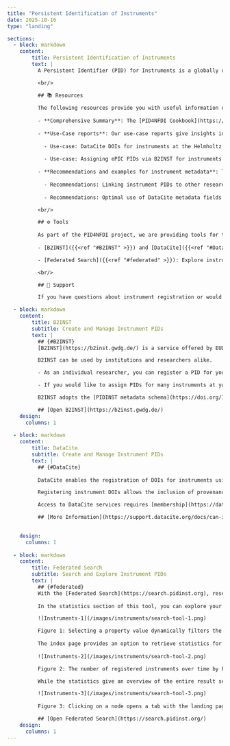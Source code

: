 ```yaml
---
title: "Persistent Identification of Instruments"
date: 2025-10-16
type: "landing"

sections:
  - block: markdown
    content:
        title: Persistent Identification of Instruments
        text: |
          A Persistent Identifier (PID) for Instruments is a globally unique and enduring reference assigned to scientific instruments, such as sensors, microscopes, or telescopes. It is used for the identification of individual physical devices, not to categorize model types in general. These PIDs ensure that instruments are unambiguously identifiable across various platforms and over time, facilitating data provenance, reproducibility, and proper attribution in research.

          <br/>

          ## 📚 Resources 
          
          The following resources provide you with useful information on how to register and manage instrument PIDs.
    
          - **Comprehensive Summary**: The [PID4NFDI Cookbook](https://pid4nfdi-training.readthedocs.io/en/latest/pidinst.html) is a good starting point to get an overview of instrument PIDs and how to get them.
    
          - **Use-Case reports**: Our use-case reports give insights into how PIDs for instruments are implemented in two real-world examples. 
    
            - Use-case: DataCite DOIs for instruments at the Helmholtz Zentrum Berlin für Materialien und Energie *[coming soon]* 
            
            - Use-case: Assigning ePIC PIDs via B2INST for instruments at the NFDI4Earth Sensor Management System *[coming soon]* 
    
          - **Recommendations and examples for instrument metadata**: To make optimal use of instrument PIDs, it is crucial to fill in the metadata fields carefully. This is not always easy, especially as there did not exist much guidance on this topic so far. 
            
            - Recommendations: Linking instrument PIDs to other research entities *[coming soon]*
            
            - Recommendations: Optimal use of DataCite metadata fields for instruments *[coming soon]*

          <br/>      

          ## ⚙️ Tools 
          
          As part of the PID4NFDI project, we are providing tools for the NFDI and the broader research community for creating, managing and exploring instrument PIDs:
      
          - [B2INST]({{<ref "#B2INST" >}}) and [DataCite]({{<ref "#DataCite" >}}): Assign PIDs to your research instruments.

          - [Federated Search]({{<ref "#federated" >}}): Explore instruments registered with either DataCite or B2INST, find connections to other research outputs or examine instrument metadata statistics.

          <br/>

          ## 💬 Support

          If you have questions about instrument registration or would like to set up a consultation meeting regarding instrument registration at your institution, please contact us at pid4nfdi@lists.nfdi.de or via our [contact form](https://pid.services.base4nfdi.de/about/contact/). 

  - block: markdown
    content:
        title: B2INST 
        subtitle: Create and Manage Instrument PIDs
        text: |
          ## {#B2INST}
          [B2INST](https://b2inst.gwdg.de/) is a service offered by EUDAT that enables researchers and institutes to register their instruments and to be able to persistently refer to these registrations in other services or publications. The tool assigns an ePIC PID to each registered instrument. It is free and open to everyone, with various log-in options available. 

          B2INST can be used by institutions and researchers alike. 

          - As an individual researcher, you can register a PID for your personal research instruments via the user interface or API. 

          - If you would like to assign PIDs for many instruments at your institution, you have the possibility to implement an automated workflow which uses the B2INST API to automatically assign instrument PIDs.

          B2INST adopts the [PIDINST metadata schema](https://doi.org/10.15497/RDA00070). Communities can be used to extend the PIDINST metadata schema with further metadata fields that are relevant for your use-case.  

          ## [Open B2INST](https://b2inst.gwdg.de/)
    design:
      columns: 1 
      
  - block: markdown
    content:
        title: DataCite 
        subtitle: Create and Manage Instrument PIDs
        text: |
          ## {#DataCite}
          
          DataCite enables the registration of DOIs for instruments using its generic metadata schema, either through the Fabrica registration interface or via the REST API. The specific [ResourceType “Instrument”](https://datacite-metadata-schema.readthedocs.io/en/4.6/appendices/appendix-1/resourceTypeGeneral/#instrument) was introduced in schema version 4.5 with metadata requirements [mapped](https://datacite-metadata-schema.readthedocs.io/en/4.6/mappings/pidinst/) to the PIDInst metadata schema. 

          Registering instrument DOIs allows the inclusion of provenance information on instruments and facilitates seamless linking to related resources, such as research data, publications, or other instruments via PIDs.

          Access to DataCite services requires [membership](https://datacite.org/become-a-member/#Types-of-Membership) of DataCite or a [DataCite consortium](https://projects.tib.eu/pid-service/en/tib-doi-konsortium/become-a-member/).

          ## [More Information](https://support.datacite.org/docs/can-i-register-a-doi-for-an-instrument)
         

    design:
      columns: 1 
      
  - block: markdown
    content:
        title: Federated Search
        subtitle: Search and Explore Instrument PIDs
        text: |
          ## {#federated}     
          With the [Federated Search](https://search.pidinst.org), research instruments registered with a PID can be found through a single, unified interface. The platform queries all instrument records from both DataCite and [B2INST]({{<ref "#B2INST" >}}), making key metadata fields from the [PIDINST metadata schema](https://doi.org/10.15497/RDA00070) jointly searchable – namely PID, owner, manufacturer, instrument type, model type, and measured variables. Result lists can be downloaded easily as JSON or (flattened) CSV files.
        
          In the statistics section of this tool, you can explore your search results. Interactive line graphs and frequency tables illustrate the distributions for different metadata fields. You can also filter your data by clicking on table cells to find out more about subsets of your initial sample:

          ![Instruments-1](/images/instruments/search-tool-1.png)

          Figure 1: Selecting a property value dynamically filters the statistics to the corresponding subset of records. Try it out [here](https://search.pidinst.org/plot?instrument_type=Soil+moisture+and+temperature+sensor).  
          
          The index page provides an option to retrieve statistics for all instruments, allowing you to explore the full landscape of registered instruments. For example, you can see how instrument PIDs are still emerging but steadily growing:
          
          ![Instruments-2](/images/instruments/search-tool-2.png)

          Figure 2: The number of registered instruments over time by PID provider (Try it out [here](https://search.pidinst.org/all)).

          While the statistics give an overview of the entire result set, connection plots can be retrieved for individual instrument records. Each plot illustrates how a specific instrument is linked to other PID-identified research resources, enabling you to see, for example, which datasets were generated using that instrument or which publications describe it. Take a look at the connections of the [LSST Camera](https://lsstcam.lsst.io/ ) as an example of a large-scale instrument:

          ![Instruments-3](/images/instruments/search-tool-3.png)
          
          Figure 3: Clicking on a node opens a tab with the landing page of the resource (Try it out [here](https://search.pidinst.org/connections/10.71929/rubin/2571927))

          ## [Open Federated Search](https://search.pidinst.org/)
    design:
      columns: 1
---
```

